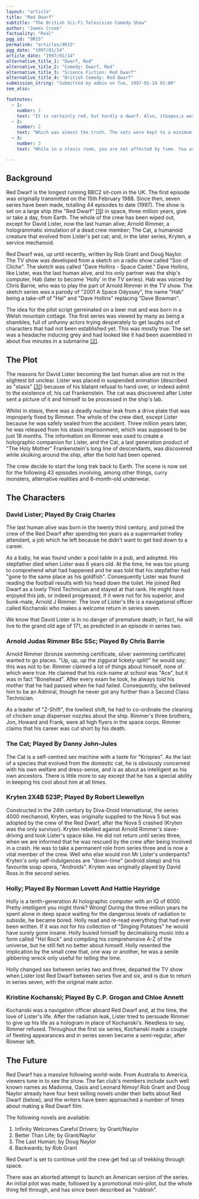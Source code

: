 ```yaml
---
layout: "article"
title: "Red Dwarf"
subtitle: "The British Sci-Fi Television Comedy Show"
author: "James Crook"
factuality: "Real"
pgg_id: "9R15"
permalink: "articles/9R15"
pgg_date: "1997/01/14"
article_date: "1997/01/14"
alternative_title_1: "Dwarf, Red"
alternative_title_2: "Comedy: Dwarf, Red"
alternative_title_3: "Science Fiction: Red Dwarf"
alternative_title_4: "British Comedy: Red Dwarf"
submission_string: "Submitted by admin on Tue, 1997-01-14 01:00"
see_also:

footnotes: 
  - 1:
    number: 1
    text: "It is certainly red, but hardly a dwarf. Also, it&apos;s worth noting that the whole of series six, and most of series seven, are set on the transport ship, &quot;Starbug&quot;, which is green."
  - 2:
    number: 2
    text: "Which was almost the truth. The sets were kept to a minimum because that was the only way the writers believed the BBC would fund the programme. From series three, the sets and effects improved enormously, but surprisingly enough with no more money."
  - 3:
    number: 3
    text: "While in a stasis room, you are not affected by time. You are a non-event mass with a quantum probability of zero."

---
```

<div>
<h2>Background</h2>
<p>Red Dwarf is the longest running BBC2 sit-com in the UK. The first episode was originally transmitted on the 15th February 1988. Since then, seven series have been made, totalling 44 episodes to date (1997). The show is set on a large ship (the "Red Dwarf" <a href="#footnote-body.1" name="footnote-link.1" class="footnote-link">[1]</a>) in space, three million years, give or take a day, from Earth. The whole of the crew has been wiped out, except for David Lister, now the last human alive; Arnold Rimmer, a hologrammatic simulation of a dead crew member; The Cat, a humanoid creature that evolved from Lister's pet cat; and, in the later series, Kryten, a service mechanoid.</p>
<p>Red Dwarf was, up until recently, written by Rob Grant and Doug Naylor. The TV show was developed from a sketch on a radio show called "Son of Cliche". The sketch was called "Dave Hollins - Space Cadet." Dave Hollins, like Lister, was the last human alive, and his only partner was the ship's computer, Hab (later to become 'Holly' in the TV series). Hab was voiced by Chris Barrie, who was to play the part of Arnold Rimmer in the TV show. The sketch series was a parody of "2001 A Space Odyssey", the name "Hab" being a take-off of "Hal" and "Dave Hollins" replacing "Dave Bowman".</p>
<p>The idea for the pilot script germinated on a beer mat and was born in a Welsh mountain cottage. The first series was viewed by many as being a shambles, full of unfunny actors trying desperately to get laughs out of characters that had not been established yet. This was mostly true. The set was a headache inducing grey and had looked like it had been assembled in about five minutes in a submarine <a href="#footnote-body.2" name="footnote-link.2" class="footnote-link">[2]</a>.</p>
<h2>The Plot</h2>
<p>The reasons for David Lister becoming the last human alive are not in the slightest bit unclear. Lister was placed in suspended animation (described as "stasis" <a href="#footnote-body.3" name="footnote-link.3" class="footnote-link">[3]</a>) because of his blatant refusal to hand over, or indeed admit to the existence of, his cat Frankenstein. The cat was discovered after Lister sent a picture of it and himself to be processed in the ship's lab.</p>
<p>Whilst in stasis, there was a deadly nuclear leak from a drive plate that was improperly fixed by Rimmer. The whole of the crew died, except Lister because he was safely sealed from the accident. Three million years later, he was released from his stasis imprisonment, which was supposed to be just 18 months. The information on Rimmer was used to create a holographic companion for Lister, and the Cat, a last generation product of "The Holy Mother" Frankenstein's long line of descendants, was discovered while skulking around the ship, after the hold had been opened.</p>
<p>The crew decide to start the long trek back to Earth. The scene is now set for the following 43 episodes involving, among other things, curry monsters, alternative realities and 6-month-old underwear.</p>
<h2>The Characters</h2>
<h3>David Lister; Played By Craig Charles</h3>
<p>The last human alive was born in the twenty third century, and joined the crew of the Red Dwarf after spending ten years as a supermarket trolley attendant, a job which he left because he didn't want to get tied down to a career.</p>
<p>As a baby, he was found under a pool table in a pub, and adopted. His stepfather died when Lister was 6 years old. At the time, he was too young to comprehend what had happened and he was told that his stepfather had "gone to the same place as his goldfish". Consequently Lister was found reading the football results with his head down the toilet. He joined Red Dwarf as a lowly Third Technician and stayed at that rank. He might have enjoyed this job, or indeed progressed, if it were not for his superior, and bunk-mate, Arnold J Rimmer. The love of Lister's life is a navigational officer called Kochanski who makes a welcome return in series seven.</p>
<p>We know that David Lister is in no danger of premature death; in fact, he will live to the grand old age of 171, as predicted in an episode in series two.</p>
<h3>Arnold Judas Rimmer BSc SSc; Played By Chris Barrie</h3>
<p>Arnold Rimmer (bronze swimming certificate, silver swimming certificate) wanted to go places. "Up, up, up the ziggurat lickety-split!" he would say; this was not to be. Rimmer claimed a lot of things about himself, none of which were true. He claimed that his nick-name at school was "Ace", but it was in fact "Bonehead". After every exam he took, he always told his mother that he had passed when he had failed. Consequently, she believed him to be an Admiral, though he never got any further than a Second Class Technician.</p>
<p>As a leader of "Z-Shift", the lowliest shift, he had to co-ordinate the cleaning of chicken soup dispenser nozzles about the ship. Rimmer's three brothers, Jon, Howard and Frank, were all high flyers in the space corps. Rimmer claims that his career was cut short by his death.</p>
<h3>The Cat; Played By Danny John-Jules</h3>
<p>The Cat is a self-centred sex machine with a taste for "Krispies". As the last of a species that evolved from the domestic cat, he is obviously concerned with his own welfare and dress-sense, and is as about as intelligent as his own ancestors. There is little more to say except that he has a special ability in keeping his cool about him at all times.</p>
<h3>Kryten 2X4B 523P; Played By Robert Llewellyn</h3>
<p>Constructed in the 24th century by Diva-Droid International, the series 4000 mechanoid, Kryten, was originally supplied to the Nova 5 but was adopted by the crew of the Red Dwarf, after the Nova 5 crashed (Kryten was the only survivor). Kryten rebelled against Arnold Rimmer's slave-driving and took Lister's space bike. He did not return until series three, when we are informed that he was rescued by the crew after being involved in a crash. He was to take a permanent role from series three and is now a vital member of the crew. Well who else would iron Mr Lister's underpants? Kryten's only self-indulgences are "down-time" (android sleep) and his favourite soap opera, "Androids". Kryten was originally played by David Ross in the second series.</p>
<h3>Holly; Played By Norman Lovett And Hattie Hayridge</h3>
<p>Holly is a tenth-generation AI holographic computer with an IQ of 6000. Pretty intelligent you might think? Wrong! During the three million years he spent alone in deep space waiting for the dangerous levels of radiation to subside, he became bored. Holly read and re-read everything that had ever been written. If it was not for his collection of "Singing Potatoes" he would have surely gone insane. Holly busied himself by decimalising music into a form called "Hol Rock" and compiling his comprehensive A-Z of the universe, but he still felt no better about himself. Holly resented the implication by the small crew that, one way or another, he was a senile gibbering wreck only useful for telling the time.</p>
<p>Holly changed sex between series two and three, departed the TV show when Lister lost Red Dwarf between series five and six, and is due to return in series seven, with the original male actor.</p>
<h3>Kristine Kochanski; Played By C.P. Grogan and Chloe Annett</h3>
<p>Kochanski was a navigation officer aboard Red Dwarf and, at the time, the love of Lister's life. After the radiation leak, Lister tried to persuade Rimmer to give up his life as a hologram in place of Kochanski's. Needless to say, Rimmer refused. Throughout the first six series, Kochanski made a couple of fleeting appearances and in series seven became a semi-regular, after Rimmer left.</p>
<h2>The Future</h2>
<p>Red Dwarf has a massive following world-wide. From Australia to America, viewers tune in to see the show. The fan club's members include such well known names as Madonna, Oasis and Leonard Nimoy! Rob Grant and Doug Naylor already have four best selling novels under their belts about Red Dwarf (below), and the writers have been approached a number of times about making a Red Dwarf film.</p>
<p>The following novels are available:</p>
<ol>
<li value="1">Infinity Welcomes Careful Drivers; by Grant/Naylor</li>
<li value="2">Better Than Life; by Grant/Naylor</li>
<li value="3">The Last Human; by Doug Naylor</li>
<li value="4">Backwards; by Rob Grant</li>
</ol>
<p>Red Dwarf is set to continue until the crew get fed up of trekking through space.</p>
<p>There was an aborted attempt to launch an American version of the series. An initial pilot was made, followed by a promotional mini-pilot, but the whole thing fell through, and has since been described as "rubbish".</p>
</div>
